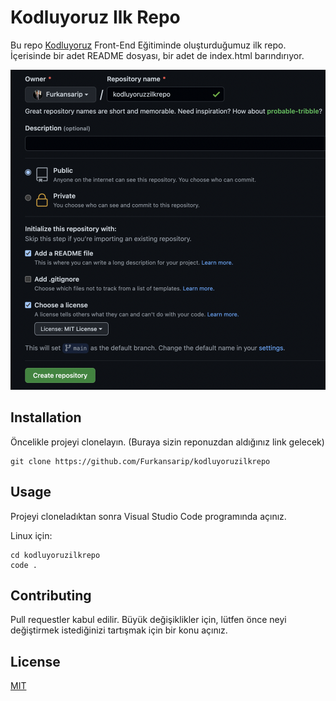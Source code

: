 
# Kodluyoruz Ilk Repo
Bu repo [Kodluyoruz](https://www.kodluyoruz.org) Front-End Eğitiminde oluşturduğumuz ilk repo. İçerisinde bir adet README dosyası, bir adet de index.html barındırıyor.

![Gorsel](https://github.com/Furkansarip/kodluyoruzilkrepo/blob/main/Odev.png)
## Installation
Öncelikle projeyi clonelayın. (Buraya sizin reponuzdan aldığınız link gelecek)

```
git clone https://github.com/Furkansarip/kodluyoruzilkrepo
```

## Usage
Projeyi cloneladıktan sonra Visual Studio Code programında açınız.

Linux için:

``` 
cd kodluyoruzilkrepo
code .
```

## Contributing
Pull requestler kabul edilir. Büyük değişiklikler için, lütfen önce neyi değiştirmek istediğinizi tartışmak için bir konu açınız.

## License
[MIT](https://choosealicense.com/licenses/mit/)
